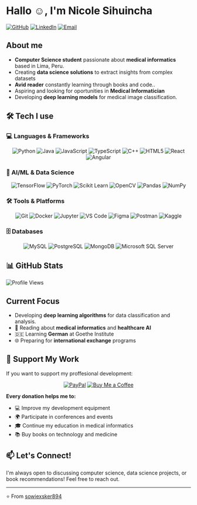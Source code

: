 # Hallo ☺️, I'm Nicole Sihuincha

[![GitHub](https://img.shields.io/badge/GitHub-mireyanicoleschermuly-181717?style=flat&logo=github)](https://github.com/sowiexsker894)
[![LinkedIn](https://img.shields.io/badge/LinkedIn-Mireya%20Nicole-0077B5?style=flat&logo=linkedin)](linkedin.com/in/nicoleschermacha/)
[![Email](https://img.shields.io/badge/Email-tu.email@gmail.com-D14836?style=flat&logo=gmail&logoColor=white)](mailto:sihuinchamireya@gmail.com)

## About me

- **Computer Science student** passionate about **medical informatics** based in Lima, Peru.
- Creating **data science solutions** to extract insights from complex datasets
- **Avid reader** constantly learning through books and code..
- Aspiring and looking for oportunities in **Medical Informatician** 
- Developing **deep learning models** for medical image classification.

## 🛠️ Tech I use

### 💻 Languages & Frameworks
<div align="center">
  
![Python](https://img.shields.io/badge/Python-3776AB?style=for-the-badge&logo=python&logoColor=white)
![Java](https://img.shields.io/badge/Java-ED8B00?style=for-the-badge&logo=java&logoColor=white)
![JavaScript](https://img.shields.io/badge/JavaScript-F7DF1E?style=for-the-badge&logo=javascript&logoColor=black)
![TypeScript](https://img.shields.io/badge/TypeScript-3178C6?style=for-the-badge&logo=typescript&logoColor=white)
![C++](https://img.shields.io/badge/C++-00599C?style=for-the-badge&logo=c%2B%2B&logoColor=white)
![HTML5](https://img.shields.io/badge/HTML5-E34F26?style=for-the-badge&logo=html5&logoColor=white)
![React](https://img.shields.io/badge/React-20232A?style=for-the-badge&logo=react&logoColor=61DAFB)
![Angular](https://img.shields.io/badge/Angular-DD0031?style=for-the-badge&logo=angular&logoColor=white)

</div>

### 🤖 AI/ML & Data Science
<div align="center">

![TensorFlow](https://img.shields.io/badge/TensorFlow-FF6F00?style=for-the-badge&logo=tensorflow&logoColor=white)
![PyTorch](https://img.shields.io/badge/PyTorch-EE4C2C?style=for-the-badge&logo=pytorch&logoColor=white)
![Scikit Learn](https://img.shields.io/badge/scikit--learn-F7931E?style=for-the-badge&logo=scikit-learn&logoColor=white)
![OpenCV](https://img.shields.io/badge/OpenCV-27338e?style=for-the-badge&logo=OpenCV&logoColor=white)
![Pandas](https://img.shields.io/badge/Pandas-2C2D72?style=for-the-badge&logo=pandas&logoColor=white)
![NumPy](https://img.shields.io/badge/NumPy-777BB4?style=for-the-badge&logo=numpy&logoColor=white)

</div>

### 🛠️ Tools & Platforms
<div align="center">

![Git](https://img.shields.io/badge/Git-F05032?style=for-the-badge&logo=git&logoColor=white)
![Docker](https://img.shields.io/badge/Docker-2496ED?style=for-the-badge&logo=docker&logoColor=white)
![Jupyter](https://img.shields.io/badge/Jupyter-F37626?style=for-the-badge&logo=jupyter&logoColor=white)
![VS Code](https://img.shields.io/badge/VS%20Code-007ACC?style=for-the-badge&logo=visual-studio-code&logoColor=white)
![Figma](https://img.shields.io/badge/Figma-F24E1E?style=for-the-badge&logo=figma&logoColor=white)
![Postman](https://img.shields.io/badge/Postman-FF6C37?style=for-the-badge&logo=postman&logoColor=white)
![Kaggle](https://img.shields.io/badge/Kaggle-20BEFF?style=for-the-badge&logo=kaggle&logoColor=white)

</div>

### 🗄️ Databases
<div align="center">

![MySQL](https://img.shields.io/badge/MySQL-4479A1?style=for-the-badge&logo=mysql&logoColor=white)
![PostgreSQL](https://img.shields.io/badge/PostgreSQL-316192?style=for-the-badge&logo=postgresql&logoColor=white)
![MongoDB](https://img.shields.io/badge/MongoDB-4EA94B?style=for-the-badge&logo=mongodb&logoColor=white)
![Microsoft SQL Server](https://img.shields.io/badge/Microsoft%20SQL%20Server-CC2927?style=for-the-badge&logo=microsoft%20sql%20server&logoColor=white)

</div>

## 📊 GitHub Stats

![Profile Views](https://komarev.com/ghpvc/?username=tu-usuario&color=brightgreen&style=flat)

## Current Focus

- Developing **deep learning algorithms** for data classification and analysis.
- 📖 Reading about **medical informatics** and **healthcare AI**
- 🇩🇪 Learning **German** at Goethe Institute
- 🌐 Preparing for **international exchange** programs

## 💝 Support My Work

If you want to support my proffesional development: 

<div align="center">

[![PayPal](https://img.shields.io/badge/PayPal-00457C?style=for-the-badge&logo=paypal&logoColor=white)](https://paypal.me/tu-usuario-paypal)
[![Buy Me a Coffee](https://img.shields.io/badge/Buy%20Me%20A%20Coffee-FFDD00?style=for-the-badge&logo=buy-me-a-coffee&logoColor=black)](https://buymeacoffee.com/tu-usuario)

</div>

**Every donation helps me to:**
- 💻 Improve my development equipment
- 🌍 Participate in conferences and events
- 🎓 Continue my education in medical informatics
- 📚 Buy books on technology and medicine
    
## 📫 Let's Connect!

I'm always open to discussing computer science, data science projects, or book recommendations! Feel free to reach out.

---
⭐️ From [sowiexsker894](https://github.com/sowiexsker894)
